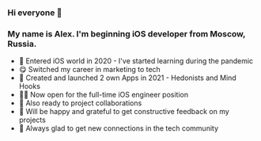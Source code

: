### Hi everyone 👋
### My name is Alex. I'm beginning iOS developer from Moscow, Russia.
- 🧐 Entered iOS world in 2020 - I've started learning during the pandemic
- 😋 Switched my career in marketing to tech
- 📲 Created and launched 2 own Apps in 2021 - Hedonists and Mind Hooks
- 🧑‍💻 Now open for the full-time iOS engineer position
- 🤝 Also ready to project collaborations
- 🙏 Will be happy and grateful to get constructive feedback on my projects
- 🎉 Always glad to get new connections in the tech community
